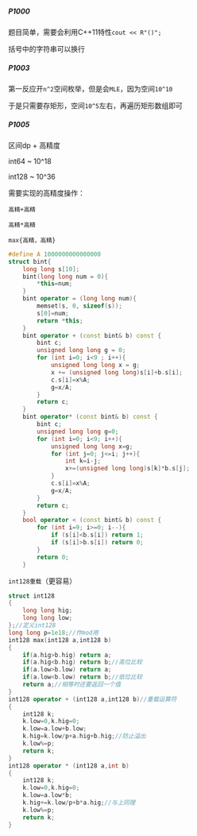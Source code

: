 ##### P1000

题目简单，需要会利用C++11特性`cout << R"()";`

括号中的字符串可以换行

##### P1003

第一反应开`n^2`空间枚举，但是会`MLE`，因为空间`10^10`

于是只需要存矩形，空间`10^5`左右，再遍历矩形数组即可

##### P1005

区间dp + 高精度

int64 ~ 10^18 

int128 ~ 10^36

需要实现的高精度操作：

`高精+高精`

`高精*高精`

`max{高精，高精}`

```cpp
#define A 1000000000000000
struct bint{
	long long s[10];
	bint(long long num = 0){
		*this=num;
	}
	bint operator = (long long num){
		memset(s, 0, sizeof(s));
		s[0]=num;
		return *this;
	}
	bint operator + (const bint& b) const {
		bint c;
		unsigned long long g = 0;
		for (int i=0; i<9 ; i++){
			unsigned long long x = g;
			x += (unsigned long long)s[i]+b.s[i];
			c.s[i]=x%A;
			g=x/A;
		}
		return c;
	}
	bint operator* (const bint& b) const {
		bint c;
		unsigned long long g=0;
		for (int i=0; i<9; i++){
			unsigned long long x=g;
			for (int j=0; j<=i; j++){
				int k=i-j;
				x+=(unsigned long long)s[k]*b.s[j];
			}
			c.s[i]=x%A;
			g=x/A;
		}
		return c;
	}
	bool operator < (const bint& b) const {
		for (int i=9; i>=0; i--){
			if (s[i]<b.s[i]) return 1;
			if (s[i]>b.s[i]) return 0;
		}
		return 0;	
	}
```

`int128重载`（更容易）

```cpp
struct int128
{
    long long hig;
    long long low;
};//定义int128
long long p=1e18;//作mod用
int128 max(int128 a,int128 b)
{
	if(a.hig>b.hig) return a;
	if(a.hig<b.hig) return b;//高位比较
	if(a.low>b.low) return a;
	if(a.low<b.low) return b;//低位比较
	return a;//相等时还要返回一个值
}
int128 operator + (int128 a,int128 b)//重载运算符
{
    int128 k;
    k.low=0,k.hig=0;
    k.low=a.low+b.low;
    k.hig=k.low/p+a.hig+b.hig;//防止溢出
    k.low%=p;
    return k;
}
int128 operator * (int128 a,int b)
{
	int128 k;
	k.low=0,k.hig=0;
	k.low=a.low*b;
	k.hig+=k.low/p+b*a.hig;//与上同理
	k.low%=p;
	return k;
}
```

